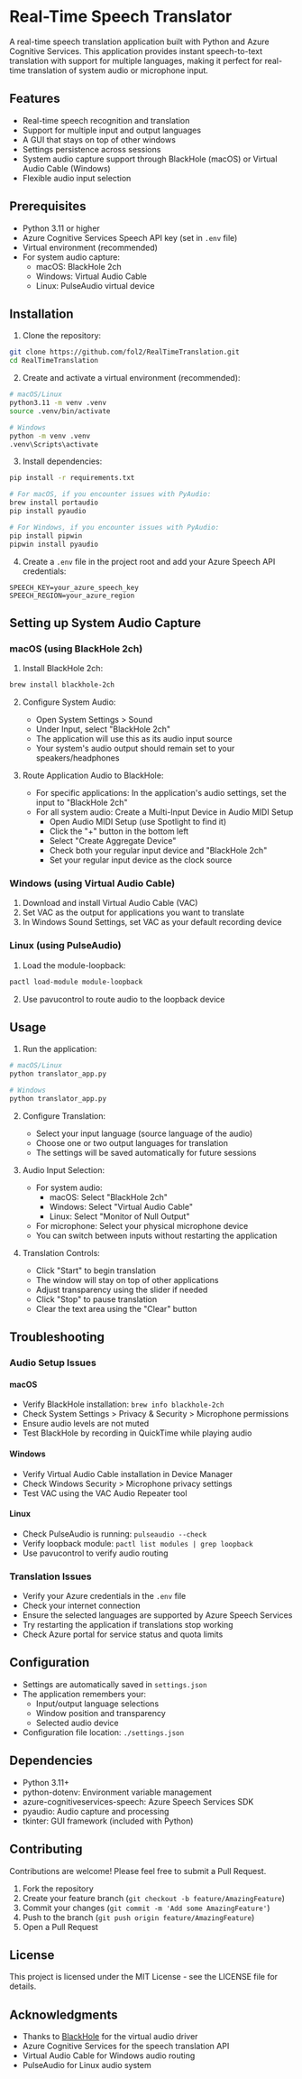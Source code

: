 # Real-Time Speech Translator

A real-time speech translation application built with Python and Azure Cognitive Services. This application provides instant speech-to-text translation with support for multiple languages, making it perfect for real-time translation of system audio or microphone input.

## Features

- Real-time speech recognition and translation
- Support for multiple input and output languages
- A GUI that stays on top of other windows
- Settings persistence across sessions
- System audio capture support through BlackHole (macOS) or Virtual Audio Cable (Windows)
- Flexible audio input selection

## Prerequisites

- Python 3.11 or higher
- Azure Cognitive Services Speech API key (set in `.env` file)
- Virtual environment (recommended)
- For system audio capture:
  - macOS: BlackHole 2ch
  - Windows: Virtual Audio Cable
  - Linux: PulseAudio virtual device

## Installation

1. Clone the repository:
```bash
git clone https://github.com/fol2/RealTimeTranslation.git
cd RealTimeTranslation
```

2. Create and activate a virtual environment (recommended):
```bash
# macOS/Linux
python3.11 -m venv .venv
source .venv/bin/activate

# Windows
python -m venv .venv
.venv\Scripts\activate
```

3. Install dependencies:
```bash
pip install -r requirements.txt

# For macOS, if you encounter issues with PyAudio:
brew install portaudio
pip install pyaudio

# For Windows, if you encounter issues with PyAudio:
pip install pipwin
pipwin install pyaudio
```

4. Create a `.env` file in the project root and add your Azure Speech API credentials:
```
SPEECH_KEY=your_azure_speech_key
SPEECH_REGION=your_azure_region
```

## Setting up System Audio Capture

### macOS (using BlackHole 2ch)
1. Install BlackHole 2ch:
```bash
brew install blackhole-2ch
```

2. Configure System Audio:
   - Open System Settings > Sound
   - Under Input, select "BlackHole 2ch"
   - The application will use this as its audio input source
   - Your system's audio output should remain set to your speakers/headphones

3. Route Application Audio to BlackHole:
   - For specific applications: In the application's audio settings, set the input to "BlackHole 2ch"
   - For all system audio: Create a Multi-Input Device in Audio MIDI Setup
     - Open Audio MIDI Setup (use Spotlight to find it)
     - Click the "+" button in the bottom left
     - Select "Create Aggregate Device"
     - Check both your regular input device and "BlackHole 2ch"
     - Set your regular input device as the clock source

### Windows (using Virtual Audio Cable)
1. Download and install Virtual Audio Cable (VAC)
2. Set VAC as the output for applications you want to translate
3. In Windows Sound Settings, set VAC as your default recording device

### Linux (using PulseAudio)
1. Load the module-loopback:
```bash
pactl load-module module-loopback
```
2. Use pavucontrol to route audio to the loopback device

## Usage

1. Run the application:
```bash
# macOS/Linux
python translator_app.py

# Windows
python translator_app.py
```

2. Configure Translation:
   - Select your input language (source language of the audio)
   - Choose one or two output languages for translation
   - The settings will be saved automatically for future sessions

3. Audio Input Selection:
   - For system audio: 
     - macOS: Select "BlackHole 2ch"
     - Windows: Select "Virtual Audio Cable"
     - Linux: Select "Monitor of Null Output"
   - For microphone: Select your physical microphone device
   - You can switch between inputs without restarting the application

4. Translation Controls:
   - Click "Start" to begin translation
   - The window will stay on top of other applications
   - Adjust transparency using the slider if needed
   - Click "Stop" to pause translation
   - Clear the text area using the "Clear" button

## Troubleshooting

### Audio Setup Issues
#### macOS
- Verify BlackHole installation: `brew info blackhole-2ch`
- Check System Settings > Privacy & Security > Microphone permissions
- Ensure audio levels are not muted
- Test BlackHole by recording in QuickTime while playing audio

#### Windows
- Verify Virtual Audio Cable installation in Device Manager
- Check Windows Security > Microphone privacy settings
- Test VAC using the VAC Audio Repeater tool

#### Linux
- Check PulseAudio is running: `pulseaudio --check`
- Verify loopback module: `pactl list modules | grep loopback`
- Use pavucontrol to verify audio routing

### Translation Issues
- Verify your Azure credentials in the `.env` file
- Check your internet connection
- Ensure the selected languages are supported by Azure Speech Services
- Try restarting the application if translations stop working
- Check Azure portal for service status and quota limits

## Configuration

- Settings are automatically saved in `settings.json`
- The application remembers your:
  - Input/output language selections
  - Window position and transparency
  - Selected audio device
- Configuration file location: `./settings.json`

## Dependencies

- Python 3.11+
- python-dotenv: Environment variable management
- azure-cognitiveservices-speech: Azure Speech Services SDK
- pyaudio: Audio capture and processing
- tkinter: GUI framework (included with Python)

## Contributing

Contributions are welcome! Please feel free to submit a Pull Request.

1. Fork the repository
2. Create your feature branch (`git checkout -b feature/AmazingFeature`)
3. Commit your changes (`git commit -m 'Add some AmazingFeature'`)
4. Push to the branch (`git push origin feature/AmazingFeature`)
5. Open a Pull Request

## License

This project is licensed under the MIT License - see the LICENSE file for details.

## Acknowledgments

- Thanks to [BlackHole](https://github.com/ExistentialAudio/BlackHole) for the virtual audio driver
- Azure Cognitive Services for the speech translation API
- Virtual Audio Cable for Windows audio routing
- PulseAudio for Linux audio system
